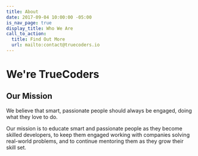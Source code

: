 ```yaml
---
title: About
date: 2017-09-04 10:00:00 -05:00
is_nav_page: true
display_title: Who We Are
call_to_action:
  title: Find Out More
  url: mailto:contact@truecoders.io
---
```


# We're TrueCoders

## Our Mission

We believe that smart, passionate people should always be engaged, doing what they love to do.

Our mission is to educate smart and passionate people as they become skilled developers, to keep them engaged working with companies solving real-world problems, and to continue mentoring them as they grow their skill set.
